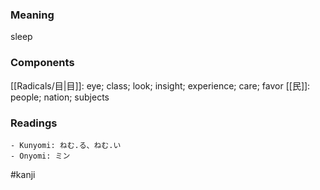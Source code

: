 ### Meaning

sleep

### Components

[[Radicals/目|目]]: eye; class; look; insight; experience; care; favor [[民]]: people; nation; subjects

### Readings

```
- Kunyomi: ねむ.る、ねむ.い
- Onyomi: ミン
```

#kanji